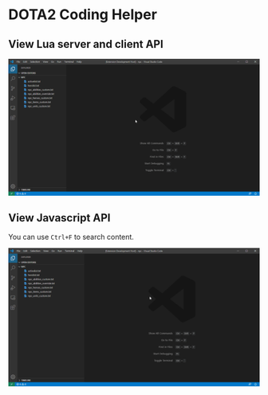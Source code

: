 # DOTA2 Coding Helper

## View Lua server and client API
![Lua Server and Client API](https://github.com/RobinCodeX/dota2-coding-helper/raw/master/.github/lua_api.gif)

## View Javascript API
You can use `Ctrl+F` to search content.

![Javascript API](https://github.com/RobinCodeX/dota2-coding-helper/raw/master/.github/js_api.gif)